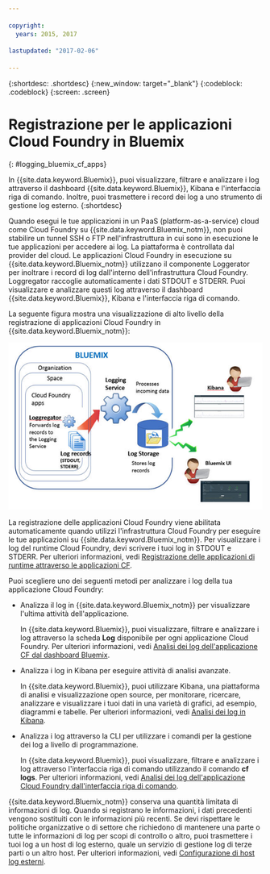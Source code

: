 ```yaml
---

copyright:
  years: 2015, 2017

lastupdated: "2017-02-06"

---
```



{:shortdesc: .shortdesc}
{:new_window: target="_blank"}
{:codeblock: .codeblock}
{:screen: .screen}

# Registrazione per le applicazioni Cloud Foundry in Bluemix
{: #logging_bluemix_cf_apps}

In {{site.data.keyword.Bluemix}}, puoi visualizzare, filtrare e analizzare i log attraverso il dashboard {{site.data.keyword.Bluemix}}, Kibana e l'interfaccia riga di comando. Inoltre, puoi trasmettere i record dei log a uno strumento di gestione log esterno. 
{:shortdesc}

Quando esegui le tue applicazioni in un PaaS (platform-as-a-service) cloud come Cloud Foundry su {{site.data.keyword.Bluemix_notm}}, non puoi stabilire un tunnel SSH o FTP nell'infrastruttura in cui sono in esecuzione le tue applicazioni per accedere ai log. La piattaforma è controllata dal provider del cloud. Le applicazioni Cloud Foundry in esecuzione su {{site.data.keyword.Bluemix_notm}} utilizzano il componente Loggerator per inoltrare i record di log dall'interno dell'infrastruttura Cloud Foundry. Loggregator raccoglie automaticamente i dati STDOUT e STDERR. Puoi visualizzare e analizzare questi log attraverso il dashboard {{site.data.keyword.Bluemix}}, Kibana e l'interfaccia riga di comando.

La seguente figura mostra una visualizzazione di alto livello della registrazione di applicazioni Cloud Foundry in {{site.data.keyword.Bluemix_notm}}:

![Panoramica dei componenti di alto livello per le applicazioni CF](images/logging_cf_apps_ov.jpg)
 
La registrazione delle applicazioni Cloud Foundry viene abilitata automaticamente quando utilizzi l'infrastruttura Cloud Foundry per eseguire le tue applicazioni su {{site.data.keyword.Bluemix_notm}}. Per visualizzare i log del runtime Cloud Foundry, devi scrivere i tuoi log in STDOUT e STDERR. Per ulteriori informazioni, vedi [Registrazione delle applicazioni di runtime attraverso le applicazioni CF](cfapps/logging_writing_to_log_from_cf_app.html#logging_writing_to_log_from_cf_app).

Puoi scegliere uno dei seguenti metodi per analizzare i log della tua applicazione Cloud Foundry:

* Analizza il log in {{site.data.keyword.Bluemix_notm}} per visualizzare l'ultima attività dell'applicazione.
    
    In {{site.data.keyword.Bluemix}}, puoi visualizzare, filtrare e analizzare i log attraverso la scheda **Log** disponibile per ogni applicazione Cloud Foundry. Per ulteriori informazioni, vedi [Analisi dei log dell'applicazione CF dal dashboard Bluemix](logging_view_dashboard.html#analyzing_logs_bmx_ui).
    
* Analizza i log in Kibana per eseguire attività di analisi avanzate.
    
    In {{site.data.keyword.Bluemix}}, puoi utilizzare Kibana, una piattaforma di analisi e visualizzazione open source, per monitorare, ricercare, analizzare e visualizzare i tuoi dati in una varietà di grafici, ad esempio, diagrammi e tabelle. Per ulteriori informazioni, vedi [Analisi dei log in Kibana](logging_view_kibana3.html#analyzing_logs_Kibana).

* Analizza i log attraverso la CLI per utilizzare i comandi per la gestione dei log a livello di programmazione.
    
    In {{site.data.keyword.Bluemix}}, puoi visualizzare, filtrare e analizzare i log attraverso l'interfaccia riga di comando utilizzando il comando **cf logs**. Per ulteriori informazioni, vedi [Analisi dei log dell'applicazione Cloud Foundry dall'interfaccia riga di comando](logging_view_cli.html#analyzing_logs_cli).

{{site.data.keyword.Bluemix_notm}} conserva una quantità limitata di informazioni di log. Quando si registrano le informazioni, i dati precedenti vengono sostituiti con le informazioni più recenti. Se devi rispettare le politiche organizzative o di settore che richiedono di mantenere una parte o tutte le informazioni di log per scopi di controllo o altro, puoi trasmettere i tuoi log a un host di log esterno, quale un servizio di gestione log di terze parti o un altro host. Per ulteriori informazioni, vedi [Configurazione di host log esterni](logging_view_external.html#viewing_logs_external).



